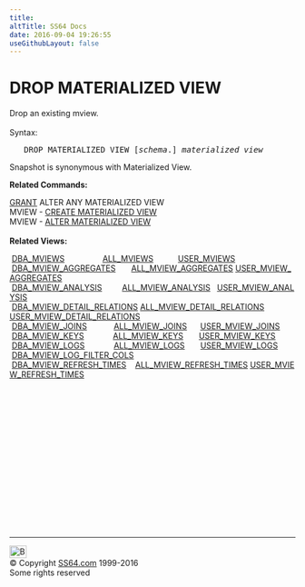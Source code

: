 ```yaml
---
title:
altTitle: SS64 Docs
date: 2016-09-04 19:26:55
useGithubLayout: false
---
```

<!-- #BeginLibraryItem "/Library/head_ora.lbi" --><!-- #EndLibraryItem --><h1>DROP MATERIALIZED VIEW</h1> 
<p>Drop an existing mview. <br>
  <br>
Syntax:</p>
<pre>   DROP MATERIALIZED VIEW [<i>schema</i>.] <i>materialized_view</i></pre>
<p>Snapshot is synonymous with Materialized View.</p>
<p><b>Related Commands:</b></p>
<p><a href="grant.html">GRANT</a> ALTER ANY MATERIALIZED VIEW<br>
  MVIEW - <a href="mview_c.html">CREATE MATERIALIZED VIEW</a> <br>
  MVIEW - <a href="mview_a.html">ALTER MATERIALIZED VIEW</a><br>
  <br>
  <b>Related Views:</b></p>
<p class="code">&nbsp;<a href="../orad/DBA_MVIEWS.html">DBA_MVIEWS</a>&nbsp;&nbsp;&nbsp;&nbsp;&nbsp;&nbsp;&nbsp;&nbsp;&nbsp;&nbsp;&nbsp;&nbsp;&nbsp;&nbsp;&nbsp;&nbsp;&nbsp;<a href="../orad/ALL_MVIEWS.html">ALL_MVIEWS</a>&nbsp;&nbsp;&nbsp;&nbsp;&nbsp;&nbsp;&nbsp;&nbsp;&nbsp;&nbsp;&nbsp;<a href="../orad/USER_MVIEWS.html">USER_MVIEWS</a><br> 
 &nbsp;<a href="../orad/DBA_MVIEW_AGGREGATES.html">DBA_MVIEW_AGGREGATES</a>&nbsp;&nbsp;&nbsp;&nbsp;&nbsp;&nbsp;&nbsp;<a href="../orad/ALL_MVIEW_AGGREGATES.html">ALL_MVIEW_AGGREGATES</a>&nbsp;<a href="../orad/USER_MVIEW_AGGREGATES.html">USER_MVIEW_AGGREGATES</a><br> 
 &nbsp;<a href="../orad/DBA_MVIEW_ANALYSIS.html">DBA_MVIEW_ANALYSIS</a>&nbsp;&nbsp;&nbsp;&nbsp;&nbsp;&nbsp;&nbsp;&nbsp;&nbsp;<a href="../orad/ALL_MVIEW_ANALYSIS.html">ALL_MVIEW_ANALYSIS</a>&nbsp;&nbsp;&nbsp;<a href="../orad/USER_MVIEW_ANALYSIS.html">USER_MVIEW_ANALYSIS</a><br> 
 &nbsp;<a href="../orad/DBA_MVIEW_DETAIL_RELATIONS.html">DBA_MVIEW_DETAIL_RELATIONS</a>  <a href="../orad/ALL_MVIEW_DETAIL_RELATIONS.html">ALL_MVIEW_DETAIL_RELATIONS</a> <a href="../orad/USER_MVIEW_DETAIL_RELATIONS.html">USER_MVIEW_DETAIL_RELATIONS</a><br> 
 &nbsp;<a href="../orad/DBA_MVIEW_JOINS.html">DBA_MVIEW_JOINS</a>&nbsp;&nbsp;&nbsp;&nbsp;&nbsp;&nbsp;&nbsp;&nbsp;&nbsp;&nbsp;&nbsp;&nbsp;<a href="../orad/ALL_MVIEW_JOINS.html">ALL_MVIEW_JOINS</a>&nbsp;&nbsp;&nbsp;&nbsp;&nbsp;&nbsp;<a href="../orad/USER_MVIEW_JOINS.html">USER_MVIEW_JOINS</a><br> 
 &nbsp;<a href="../orad/DBA_MVIEW_KEYS.html">DBA_MVIEW_KEYS</a>&nbsp;&nbsp;&nbsp;&nbsp;&nbsp;&nbsp;&nbsp;&nbsp;&nbsp;&nbsp;&nbsp;&nbsp;&nbsp;<a href="../orad/ALL_MVIEW_KEYS.html">ALL_MVIEW_KEYS</a>&nbsp;&nbsp;&nbsp;&nbsp;&nbsp;&nbsp;&nbsp;<a href="../orad/USER_MVIEW_KEYS.html">USER_MVIEW_KEYS</a><br> 
 &nbsp;<a href="../orad/DBA_MVIEW_LOGS.html">DBA_MVIEW_LOGS</a>&nbsp;&nbsp;&nbsp;&nbsp;&nbsp;&nbsp;&nbsp;&nbsp;&nbsp;&nbsp;&nbsp;&nbsp;&nbsp;<a href="../orad/ALL_MVIEW_LOGS.html">ALL_MVIEW_LOGS</a>&nbsp;&nbsp;&nbsp;&nbsp;&nbsp;&nbsp;&nbsp;<a href="../orad/USER_MVIEW_LOGS.html">USER_MVIEW_LOGS</a> <br> 
 &nbsp;<a href="../orad/DBA_MVIEW_LOG_FILTER_COLS.html">DBA_MVIEW_LOG_FILTER_COLS</a><br> 
&nbsp;<a href="../orad/DBA_MVIEW_REFRESH_TIMES.html">DBA_MVIEW_REFRESH_TIMES</a>&nbsp;&nbsp;&nbsp;&nbsp;<a href="../orad/ALL_MVIEW_REFRESH_TIMES.html">ALL_MVIEW_REFRESH_TIMES</a>&nbsp;<a href="../orad/USER_MVIEW_REFRESH_TIMES.html">USER_MVIEW_REFRESH_TIMES</a> </p><!-- #BeginLibraryItem "/Library/foot_ora.lbi" --><p>
<!-- oracle-footer -->
<ins class="adsbygoogle" style="display:inline-block;width:300px;height:250px" data-ad-client="ca-pub-6140977852749469" data-ad-slot="4275490898"></ins>
<script>
(adsbygoogle = window.adsbygoogle || []).push({});
</script></p>
<hr>
<div id="bl" class="footer"><a href="mview_d.html#"><img src="../images/top.png" width="30" height="22" alt="Back to the Top"></a></div>
<div id="br" class="footer, tagline">© Copyright <a href="../index.html">SS64.com</a> 1999-2016<br>
Some rights reserved</div><!-- #EndLibraryItem -->

